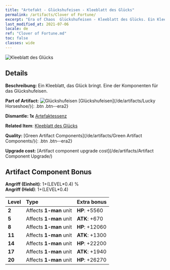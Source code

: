 ```yaml
---
title: "Artefakt - Glückshufeisen - Kleeblatt des Glücks"
permalink: /artifacts/Clover of Fortune/
excerpt: "Era of Chaos  Glückshufeisen - Kleeblatt des Glücks. Ein Kleeblatt, das Glück bringt. Eine der Komponenten für das Glückshufeisen."
last_modified_at: 2021-07-06
locale: de
ref: "Clover of Fortune.md"
toc: false
classes: wide
---
```


 ![Kleeblatt des Glücks](/images/t/artifact_40121.png)



## Details

 **Beschreibung:** Ein Kleeblatt, das Glück bringt. Eine der Komponenten für das Glückshufeisen.

 **Part of Artifact:** ![Glückshufeisen](/images/t/icon_artifact_12.png) [Glückshufeisen](/de/artifacts/Lucky Horseshoe/){: .btn .btn--era2}

 **Dismantle: 1x** [Artefaktessenz](/ItemsDE/con_905/)

 **Related Item**: [Kleeblatt des Glücks](/ItemsDE/art_109/)

 **Quality:** [Green Artifact Components](/de/artifacts/Green Artifact Components/){: .btn .btn--era2}

 **Upgrade cost:** [Artifact component upgrade cost](/de/artifacts/Artifact Component Upgrade/)

## Artifact Component Bonus

  **Angriff (Einheit)**: 1+(LEVEL\*0.4) %<br/>**Angriff (Held)**: 1+(LEVEL\*0.4)

  |  Level  | Type |    Extra bonus  | 
  |:--------|:-----|:----------------| 
  | **2** | Affects **1-man** unit | **HP**: +5560 | 
  | **5** | Affects **1-man** unit | **ATK**: +670 | 
  | **8** | Affects **1-man** unit | **HP**: +12060 | 
  | **11** | Affects **1-man** unit | **ATK**: +1300 | 
  | **14** | Affects **1-man** unit | **HP**: +22200 | 
  | **17** | Affects **1-man** unit | **ATK**: +1940 | 
  | **20** | Affects **1-man** unit | **HP**: +26270 | 
